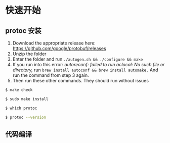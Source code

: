 # 快速开始

## protoc 安装

1. Download the appropriate release here: https://github.com/google/protobuf/releases
2. Unzip the folder
3. Enter the folder and run `./autogen.sh && ./configure && make`
4. If you run into this error: _autoreconf: failed to run aclocal: No such file or directory,_ run `brew install autoconf && brew install automake.` And run the command from step 3 again.
5. Then run these other commands. They should run without issues

```sh
$ make check

$ sudo make install

$ which protoc

$ protoc --version
```

## 代码编译

